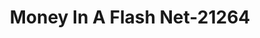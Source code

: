 ---
f_zip-code: 72301
f_state-code: AR
title: Money In A Flash Net-21264
f_phone: 870-733-0200
f_city-only: Memphis
f_address: 101 North Service Road West Memphis
f_location-unique-id: '21264'
slug: money-in-a-flash-net-21264
updated-on: '2024-05-30T13:46:58.046Z'
created-on: '2024-05-30T13:36:59.803Z'
published-on: '2024-05-30T13:54:32.469Z'
f_city-state: cms/city/memphis-ar.md
f_company: cms/company/money-in-a-flash-net.md
f_state: cms/state/arkansas.md
layout: '[payday-loan].html'
tags: payday-loan
---
